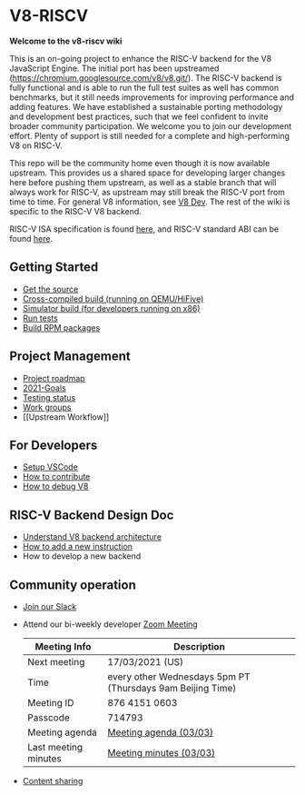 # V8-RISCV
**Welcome to the v8-riscv wiki**

This is an on-going project to enhance the RISC-V backend for the V8 JavaScript Engine. The initial port has been upstreamed (https://chromium.googlesource.com/v8/v8.git/). The RISC-V backend is fully functional and is able to run the full test suites as well has common benchmarks, but it still needs improvements for improving performance and adding features. We have established a sustainable porting methodology and development best practices, such that we feel confident to invite broader community participation. We welcome you to join our development effort. Plenty of support is still needed for a complete and high-performing V8 on RISC-V.

This repo will be the community home even though it is now available upstream. This provides us a shared space for developing larger changes here before pushing them upstream, as well as a stable branch that will always work for RISC-V, as upstream may still break the RISC-V port from time to time. For general V8 information, see [V8 Dev](https://v8.dev/). The rest of the wiki is specific to the RISC-V V8 backend.

RISC-V ISA specification is found [here](https://riscv.org/specifications/), and RISC-V standard ABI can be found [here](https://github.com/riscv/riscv-elf-psabi-doc/).

## Getting Started
- [Get the source](Get-the-Source)
- [Cross-compiled build (running on QEMU/HiFive)](Cross-compiled-Build)
- [Simulator build (for developers running on x86)](Simulator-Build)
- [Run tests](Run-Tests)
- [Build RPM packages](build-rpm-packages)

## Project Management
- [Project roadmap](Project-Roadmap)
- [2021-Goals](2021-Goals)
- [Testing status](Testing-Status)
- [Work groups](Work-groups)
- [[Upstream Workflow]]

## For Developers
- [Setup VSCode](VSCode-Setup)
- [How to contribute](Contributing)
- [How to debug V8](How-to-debug-V8)

## RISC-V Backend Design Doc
- [Understand V8 backend architecture](Understand-V8-backend-architecture)
- [How to add a new instruction](How-to-add-a-new-instruction)
- How to develop a new backend

## Community operation

- [Join our Slack](https://join.slack.com/t/v8-riscv/shared_invite/zt-fvnake5e-HWNJhlHIMYl_3YskPmEGyg)
- Attend our bi-weekly developer [Zoom Meeting](https://us02web.zoom.us/j/87641510603?pwd=d2NDcWZtdlJhdG5pQ2ZBZHl4Uk1Ndz09)

   | Meeting Info | Description |
   |-|-|
   | Next meeting | 17/03/2021 (US) |
   | Time | every other Wednesdays 5pm PT (Thursdays 9am Beijing Time) |
   | Meeting ID| 876 4151 0603 |
   | Passcode | 714793 |
   | Meeting agenda | [Meeting agenda (03/03)](Developer-sync-up-meeting-agenda) |
   | Last meeting minutes | [Meeting minutes (03/03)](Sync-up-meeting-minutes)|
- [Content sharing](Content-sharing)
